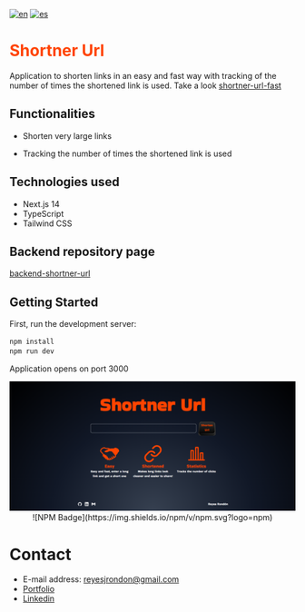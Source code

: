 [![en](https://img.shields.io/badge/lang-en-red.svg)](https://github.com/Reyes1921/shortner-url/blob/main/README.md)
[![es](https://img.shields.io/badge/lang-es-yellow.svg)](https://github.com/Reyes1921/shortner-url/blob/main/README.es.md)

<h1 style="color: #ff4400">Shortner Url</h1>

Application to shorten links in an easy and fast way with tracking of the number of times the shortened link is used. Take a look [shortner-url-fast](https://shortner-url-fast.vercel.app/)

## Functionalities

- Shorten very large links

- Tracking the number of times the shortened link is used

## Technologies used

- Next.js 14
- TypeScript
- Tailwind CSS

## Backend repository page

[backend-shortner-url](https://github.com/Reyes1921/backend-shortner-url/blob/main/README.md)

## Getting Started

First, run the development server:

```bash
npm install
npm run dev
```

Application opens on port 3000

<img src='./public//wallpaper.webp'>
<div align="center">
![NPM Badge](https://img.shields.io/npm/v/npm.svg?logo=npm)
</div>

# Contact

- E-mail address: reyesjrondon@gmail.com
- [Portfolio](https://reyesrondon.vercel.app/)
- [Linkedin](https://www.linkedin.com/in/reyes-rondon/?locale=en_US)
